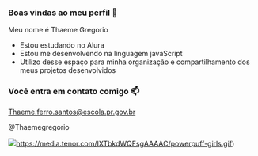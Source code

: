 ### Boas vindas ao meu perfil 💜

Meu nome é Thaeme Gregorio

- Estou estudando no Alura
- Estou me desenvolvendo na linguagem javaScript
- Utilizo desse espaço para minha organização e compartilhamento dos meus projetos desenvolvidos

### Você entra em contato comigo 📫

Thaeme.ferro.santos@escola.pr.gov.br

@Thaemegregorio

![](https://media.tenor.com/IXTbkdWQFsgAAAAC/powerpuff-girls.gif)https://media.tenor.com/IXTbkdWQFsgAAAAC/powerpuff-girls.gif)
